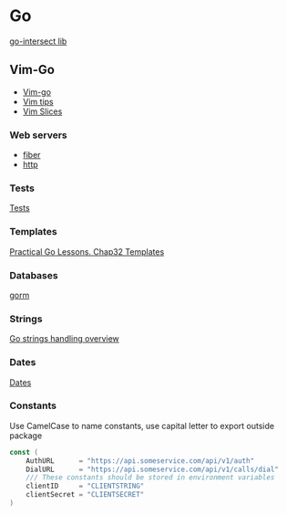 # Go

[go-intersect lib](https://github.com/juliangruber/go-intersect/blob/master/intersect.go)

## Vim-Go

- [Vim-go](vimgo.md)
- [Vim tips](vimtips.md)
- [Vim Slices](slices.md)

### Web servers

- [fiber](fiber.md)
- [http](http.md)

### Tests

[Tests](tests.md)

### Templates

[Practical Go Lessons. Chap32 Templates](https://www.practical-go-lessons.com/chap-32-templates)

### Databases

[gorm](gorm.md)

### Strings

[Go strings handling overview](https://yourbasic.org/golang/string-functions-reference-cheat-sheet/)

### Dates

[Dates](dates.md)

### Constants

Use CamelCase to name constants, use capital letter to export outside package

```go
const (
	AuthURL      = "https://api.someservice.com/api/v1/auth"
	DialURL      = "https://api.someservice.com/api/v1/calls/dial"
    /// These constants should be stored in environment variables
	clientID     = "CLIENTSTRING"
	clientSecret = "CLIENTSECRET"
)
```

